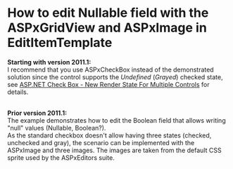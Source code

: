 # How to edit Nullable<bool> field with the ASPxGridView and ASPxImage in EditItemTemplate


<p><strong>Starting with version 2011.1:<br></strong>I recommend that you use ASPxCheckBox instead of the demonstrated solution since the control supports the <em>Undefined</em> (<em>Grayed</em>) checked state, see <a href="http://community.devexpress.com/blogs/aspnet/archive/2011/04/26/asp-net-check-box-new-render-state-for-multiple-controls-coming-soon-in-2011-volume-1.aspx">ASP.NET Check Box - New Render State For Multiple Controls</a> for details.</p>
<p><br><strong>Prior version 2011.1:</strong><br>The example demonstrates how to edit the Boolean field that allows writing "null" values (Nullable<Boolean>, Boolean?).<br> As the standard checkbox doesn't allow having three states (checked, unchecked and gray), the scenario can be implemented with the ASPxImage and three images. The images are taken from the default CSS sprite used by the ASPxEditors suite.</p>

<br/>


